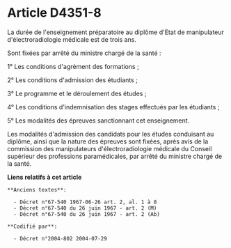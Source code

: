 # Article D4351-8

La durée de l'enseignement préparatoire au diplôme d'Etat de manipulateur d'électroradiologie médicale est de trois ans.

Sont fixées par arrêté du ministre chargé de la santé :

1° Les conditions d'agrément des formations ;

2° Les conditions d'admission des étudiants ;

3° Le programme et le déroulement des études ;

4° Les conditions d'indemnisation des stages effectués par les étudiants ;

5° Les modalités des épreuves sanctionnant cet enseignement.

Les modalités d'admission des candidats pour les études conduisant au diplôme, ainsi que la nature des épreuves sont fixées,
après avis de la commission des manipulateurs d'électroradiologie médicale du Conseil supérieur des professions
paramédicales, par arrêté du ministre chargé de la santé.

**Liens relatifs à cet article**

	**Anciens textes**:

	  - Décret n°67-540 1967-06-26 art. 2, al. 1 à 8
	  - Décret n°67-540 du 26 juin 1967 - art. 2 (M)
	  - Décret n°67-540 du 26 juin 1967 - art. 2 (Ab)

	**Codifié par**:

	  - Décret n°2004-802 2004-07-29
